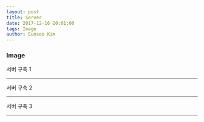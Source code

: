 ```yaml
---
layout: post
title: Server
date: 2017-12-16 20:01:00
tags: Image
author: Eunseo Kim
---
```


### Image

<amp-img src="{{ site.baseurl }}assets/images/서버 1.jpeg" width="3024" height="4032" layout="responsive" alt="" class="mb3"></amp-img>

서버 구축 1

<hr />

<amp-img src="{{ site.baseurl }}assets/images/서버 2.jpeg" width="3024" height="4032" layout="responsive" alt="" class="mb3"></amp-img>

서버 구축 2

<hr />

<amp-img src="{{ site.baseurl }}assets/images/서버 3.jpeg" width="3024" height="4032" layout="responsive" alt="" class="mb3"></amp-img>

서버 구축 3

<hr />
